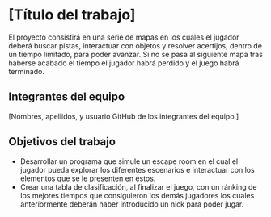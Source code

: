 # [Título del trabajo]

El proyecto consistirá en una serie de mapas en los cuales el jugador deberá buscar pistas, 
interactuar con objetos y resolver acertijos, dentro de un tiempo limitado, para poder avanzar.
Si no se pasa al siguiente mapa tras haberse acabado el tiempo el jugador habrá perdido y el juego habrá terminado.


## Integrantes del equipo

[Nombres, apellidos, y usuario GitHub de los integrantes del equipo.]

## Objetivos del trabajo

- Desarrollar un programa que simule un escape room en el cual el jugador pueda explorar los diferentes escenarios e 
interactuar con los elementos que se le presenten en éstos.
- Crear una tabla de clasificación, al finalizar el juego, con un ránking de los mejores tiempos que consiguieron los demás jugadores
los cuales anteriormente deberán haber introducido un nick para poder jugar.

